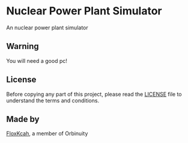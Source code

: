 # Nuclear Power Plant Simulator

An nuclear power plant simulator

## Warning

You will need a good pc!

## License

Before copying any part of this project, please read the [LICENSE](./LICENSE) file to understand the terms and conditions.

## Made by

[FloxKcah](https://github.com/FloxKcah), a member of Orbinuity